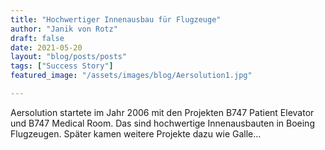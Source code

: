 ```yaml
---
title: "Hochwertiger Innenausbau für Flugzeuge"
author: "Janik von Rotz"
draft: false
date: 2021-05-20
layout: "blog/posts/posts"
tags: ["Success Story"]
featured_image: "/assets/images/blog/Aersolution1.jpg"

---
```


Aersolution startete im Jahr 2006 mit den Projekten B747 Patient Elevator und B747 Medical Room. Das sind hochwertige Innenausbauten in Boeing Flugzeugen.  Später kamen weitere Projekte dazu wie Galle...

